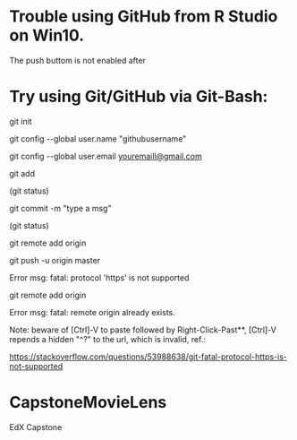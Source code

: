 # Trouble using GitHub from R Studio on Win10.
The push buttom is not enabled after 


# Try using Git/GitHub via Git-Bash:
git init

git config --global user.name "githubusername"

git config --global user.email youremaill@gmail.com

git add <filename>
  
(git status)

git commit -m "type a msg"

(git status)

git remote add origin <https-url>
  
git push -u origin master

Error msg: fatal: protocol 'https' is not supported

git remote add origin <http-url>
  
Error msg: fatal: remote origin already exists.

Note: beware of [Ctrl]-V to paste followed by Right-Click-Past**, [Ctrl]-V repends a hidden "^?" to the url, which is invalid, ref.:

https://stackoverflow.com/questions/53988638/git-fatal-protocol-https-is-not-supported


# CapstoneMovieLens

EdX Capstone 
